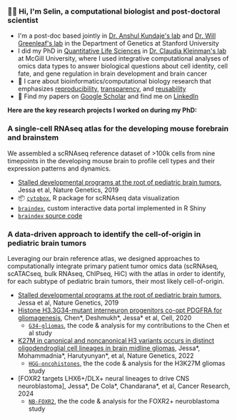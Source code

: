 ### :woman_technologist: Hi, I'm Selin, a computational biologist and post-doctoral scientist

- I'm a post-doc based jointly in [Dr. Anshul Kundaje's lab](https://kundajelab.stanford.edu) and [Dr. Will Greenleaf's lab](https://greenleaf.stanford.edu) in the Department of Genetics at Stanford University
- I did my PhD in [Quantitative Life Sciences](https://www.mcgill.ca/qls/) in [Dr. Claudia Kleinman's lab](https://functionalgenomics.ca/) at McGill University, where I used integrative computational analyses of omics data types to answer biological questions about cell identity, cell fate, and gene regulation in brain development and  brain cancer
- :dna: I care about bioinformatics/computational biology research that emphasizes [reproducibility](https://github.com/sjessa/rr), [transparency](https://github.com/fungenomics/G34-gliomas), and [reusability](https://zenodo.org/record/6929428#.YwzUIi8r1pR)
- :book: Find my papers on [Google Scholar](https://scholar.google.ca/citations?user=rkcx2NwAAAAJ&hl=en) and find me on [LinkedIn](https://www.linkedin.com/in/selinjessa/)

__Here are the key research projects I worked on during my PhD:__

### A single-cell RNAseq atlas for the developing mouse forebrain and brainstem 

We assembled a scRNAseq reference dataset of >100k cells from nine timepoints in the developing mouse brain to profile
cell types and their expression patterns and dynamics.

- [Stalled developmental programs at the root of pediatric brain tumors](https://doi.org/10.1038/s41588-019-0531-7), Jessa et al, Nature Genetics, 2019
- :package: [`cytobox`](https://fungenomics.github.io/cytobox/), R package for scRNAseq data visualization
- [`braindex`](http://cc-shiny-01.functionalgenomics.ca/braindex/clusters/), custom interactive data portal implemented in R Shiny
- [`braindex` source code](https://github.com/fungenomics/braindex)

### A data-driven approach to identify the cell-of-origin in pediatric brain tumors

Leveraging our brain reference atlas, we designed approaches to computationally integrate primary patient tumor omics data (scRNAseq, scATACseq, bulk RNAseq, ChIPseq, HiC) with 
the atlas in order to identify, for each subtype of pediatric brain tumors, their most likely cell-of-origin.

- [Stalled developmental programs at the root of pediatric brain tumors](https://doi.org/10.1038/s41588-019-0531-7), Jessa et al, Nature Genetics, 2019
- [Histone H3.3G34-mutant interneuron progenitors co-opt PDGFRA for gliomagenesis](https://www.cell.com/cell/fulltext/S0092-8674(20)31529-4), Chen*, Deshmukh*, Jessa* et al, Cell, 2020
  - [`G34-gliomas`](https://fungenomics.github.io/G34-gliomas/), the code & analysis for my contributions to the Chen et al study
- [K27M in canonical and noncanonical H3 variants occurs in distinct oligodendroglial cell lineages in brain midline gliomas](https://www.nature.com/articles/s41588-022-01205-w#Abs1), Jessa*, Mohammadnia*, Harutyunyan*, et al, Nature Genetics, 2022
  - [`HGG-oncohistones`](https://github.com/fungenomics/HGG-oncohistones), the the code & analysis for the H3K27M gliomas study
- [FOXR2 targets LHX6+/DLX+ neural lineages to drive CNS neuroblastoma], Jessa*, De Cola*, Chandarana*, et al, Cancer Research, 2024
  - [`NB-FOXR2`](https://github.com/fungenomics/NB-FOXR2), the the code & analysis for the FOXR2+ neuroblastoma study
